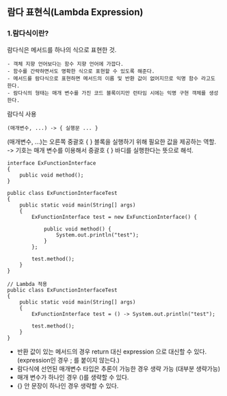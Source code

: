 ## 람다 표현식(Lambda Expression)

### 1.람다식이란?
람다식은 메서드를 하나의 식으로 표현한 것.
```
- 객체 지향 언어보다는 함수 지향 언어에 가깝다.  
- 함수를 간략하면서도 명확한 식으로 표현할 수 있도록 해준다.  
- 메서드를 람다식으로 표현하면 메서드의 이름 및 반환 값이 없어지므로 익명 함수 라고도 한다.  
- 람다식의 형태는 매개 변수를 가진 코드 블록이지만 런타임 시에는 익명 구현 객체를 생성한다.  
```

람다식 사용
```
(매개변수, ...) -> { 실행문 ... }
```
(매개변수, ...)는 오른쪽 중괄호 { } 블록을 실행하기 위해 필요한 값을 제공하는 역할.  
-> 기호는 매개 변수를 이용해서 중괄호 { } 바디를 실행한다는 뜻으로 해석.

```
interface ExFunctionInterface
{
    public void method();
}

public class ExFunctionInterfaceTest
{
    public static void main(String[] args)
    {
        ExFunctionInterface test = new ExFunctionInterface() {

            public void method() {
                System.out.println("test");
            }
        };

        test.method();
    }
}

// Lambda 적용
public class ExFunctionInterfaceTest
{
    public static void main(String[] args)
    {
        ExFunctionInterface test = () -> System.out.println("test");

        test.method();
    }
}

```

* 반환 값이 있는 메서드의 경우 return 대신 expression 으로 대신할 수 있다.
 (expression인 경우 ; 를 붙이지 않는다.)
* 람다식에 선언된 매개변수 타입은 추론이 가능한 경우 생략 가능 (대부분 생략가능)
* 매개 변수가 하나인 경우 ()를 생략할 수 있다.
* {} 안 문장이 하나인 경우 생략할 수 있다.
